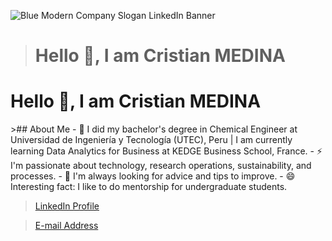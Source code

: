 ![Blue Modern Company Slogan LinkedIn Banner](https://github.com/cristianmedinamontoya/cristianmedinamontoya/assets/76539915/5b9e0aaf-bd4e-4fcc-bf5b-79f2d3c9c805)
># Hello 👋, I am Cristian MEDINA
><p align="center">
# Hello 👋, I am Cristian MEDINA
</p>
>## About Me
- 📕 I did my bachelor's degree in Chemical Engineer at Universidad de Ingeniería y Tecnología (UTEC), Peru | I am currently learning Data Analytics for Business at KEDGE Business School, France.
- ⚡ I'm passionate about technology, research operations, sustainability, and processes.
- 💬 I'm always looking for advice and tips to improve.
- 😄 Interesting fact: I like to do mentorship for undergraduate students.

> [LinkedIn Profile](https://www.linkedin.com/in/cristianmm/)

> [E-mail Address](cristianandres.medinamontoya@kedgebs.com)

